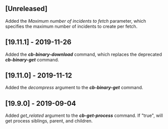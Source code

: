 ## [Unreleased]
Added the *Maximum number of incidents to fetch* parameter, which specifies the maximum number of incidents to create per fetch.

## [19.11.1] - 2019-11-26
Added the ***cb-binary-download*** command, which replaces the deprecated ***cb-binary-get*** command.

## [19.11.0] - 2019-11-12
Added the *decompress* argument to the ***cb-binary-get*** command.

## [19.9.0] - 2019-09-04
Added *get_related* argument to the ***cb-get-process*** command. If "true", will get process siblings, parent, and children. 
